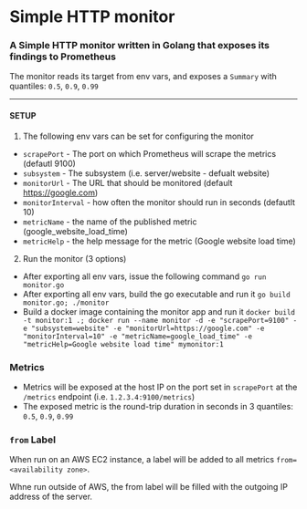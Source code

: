 # Simple HTTP monitor

### A Simple HTTP monitor written in Golang that exposes its findings to Prometheus
 The monitor reads its target from env vars, and exposes a `Summary` with quantiles: `0.5`, `0.9`, `0.99`

---
#### SETUP
1. The following env vars can be set for configuring the monitor
* `scrapePort` - The port on which Prometheus will scrape the metrics (defautl 9100)
* `subsystem` - The subsystem (i.e. server/website - defualt website)
* `monitorUrl` - The URL that should be monitored (default https://google.com)
* `monitorInterval` - how often the monitor should run in seconds (defautlt 10)
* `metricName` - the name of the published metric (google_website_load_time)
* `metricHelp` - the help message for the metric (Google website load time)

2. Run the monitor (3 options)
* After exporting all env vars, issue the following command `go run monitor.go`
* After exporting all env vars, build the go executable and run it `go build monitor.go; ./monitor`
* Build a docker image containing the monitor app and run it `docker build -t monitor:1 .; docker run --name monitor -d -e "scrapePort=9100" -e "subsystem=website" -e "monitorUrl=https://google.com" -e "monitorInterval=10" -e "metricName=google_load_time" -e "metricHelp=Google website load time" mymonitor:1`
  
### Metrics
* Metrics will be exposed at the host IP on the port set in `scrapePort` at the `/metrics` endpoint (i.e. `1.2.3.4:9100/metrics`)
* The exposed metric is the round-trip duration in seconds in 3 quantiles: `0.5`, `0.9`, `0.99`

### `from` Label
When run on an AWS EC2 instance, a label will be added to all metrics `from=<availability zone>`.

Whne run outside of AWS, the from label will be filled with the outgoing IP address of the server. 

